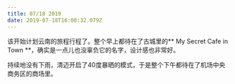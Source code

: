 ```yaml
---
title: 07/18 2019
date: 2019-07-18T16:08:32.079Z
---
```

该开始计划云南的旅程行程了。整个早上都待在了古城里的** My Secret Cafe in Town **，确实是一点儿也没辜负它的名字，设计感也非常好。

持续地没有下雨，清迈开启了40度暴晒的模式，于是整个下午都待在了机场中央商务区的商场里。
